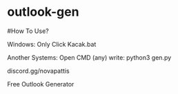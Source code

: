 # outlook-gen


#How To Use?

Windows:
Only Click Kacak.bat

Another Systems:
Open CMD (any) write:
python3 gen.py


discord.gg/novapattis


Free Outlook Generator
